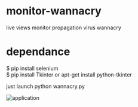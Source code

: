 # monitor-wannacry
live views monitor propagation virus wannacry

# dependance
$ pip install selenium  
$ pip install Tkinter or apt-get install python-tkinter  

just launch python wannacry.py  

![application](https://www.cuby-hebergs.com/dl/wannacry.png)
